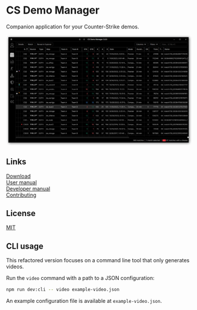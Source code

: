 # CS Demo Manager

Companion application for your Counter-Strike demos.

![Preview](https://github.com/akiver/cs-demo-manager/blob/main/preview.png)

## Links

[Download](https://cs-demo-manager.com/download)  
[User manual](https://cs-demo-manager.com/docs)  
[Developer manual](https://cs-demo-manager.com/docs/development/architecture)  
[Contributing](https://cs-demo-manager.com/docs/contributing)

## License

[MIT](https://github.com/akiver/cs-demo-manager/blob/main/LICENSE)

## CLI usage

This refactored version focuses on a command line tool that only generates videos.

Run the `video` command with a path to a JSON configuration:

```sh
npm run dev:cli -- video example-video.json
```

An example configuration file is available at `example-video.json`.
